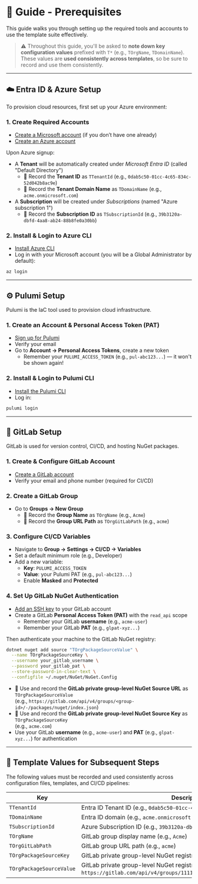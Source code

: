 # 📘 Guide - Prerequisites

This guide walks you through setting up the required tools and accounts to use the template suite effectively.

> ⚠️ Throughout this guide, you'll be asked to **note down key configuration values** prefixed with `T*` (e.g., `TOrgName`, `TDomainName`).  
> These values are **used consistently across templates**, so be sure to record and use them consistently.

---

## ☁️ Entra ID & Azure Setup

To provision cloud resources, first set up your Azure environment:

### 1. Create Required Accounts

- [Create a Microsoft account](https://signup.live.com/) (if you don’t have one already)
- [Create an Azure account](https://azure.microsoft.com/en-us/pricing/purchase-options/azure-account?icid=azurefreeaccount&WT.mc_id=A261C142F)

Upon Azure signup:
- A **Tenant** will be automatically created under *Microsoft Entra ID* (called "Default Directory")
  - 📝 Record the **Tenant ID** as `TTenantId` (e.g., `0dab5c50-01cc-4c65-834c-52d042b8ac9e`)
  - 📝 Record the **Tenant Domain Name** as `TDomainName` (e.g., `acme.onmicrosoft.com`)
- A **Subscription** will be created under *Subscriptions* (named "Azure subscription 1")
  - 📝 Record the **Subscription ID** as `TSubscriptionId` (e.g., `39b3120a-dbfd-4aa8-ab24-88b8fe0a30bb`)

### 2. Install & Login to Azure CLI

- [Install Azure CLI](https://learn.microsoft.com/en-us/cli/azure/install-azure-cli)
- Log in with your Microsoft account (you will be a Global Administrator by default):

```bash
az login
```

---


## ⚙️ Pulumi Setup

Pulumi is the IaC tool used to provision cloud infrastructure.

### 1. Create an Account & Personal Access Token (PAT)

- [Sign up for Pulumi](https://app.pulumi.com/signup)
- Verify your email
- Go to **Account → Personal Access Tokens**, create a new token
    - Remember your `PULUMI_ACCESS_TOKEN` (e.g., `pul-abc123...`) — it won't be shown again!

### 2. Install & Login to Pulumi CLI

- [Install the Pulumi CLI](https://www.pulumi.com/docs/iac/download-install/)
- Log in:

```bash
pulumi login
```

---

## 🦊 GitLab Setup

GitLab is used for version control, CI/CD, and hosting NuGet packages.

### 1. Create & Configure GitLab Account

- [Create a GitLab account](https://gitlab.com/users/sign_up)
- Verify your email and phone number (required for CI/CD)

### 2. Create a GitLab Group

- Go to **Groups → New Group**
    - 📝 Record the **Group Name** as `TOrgName` (e.g., `Acme`)
    - 📝 Record the **Group URL Path** as `TOrgGitLabPath` (e.g., `acme`)

### 3. Configure CI/CD Variables

- Navigate to **Group → Settings → CI/CD → Variables**
- Set a default minimum role (e.g., Developer)
- Add a new variable:
    - **Key**: `PULUMI_ACCESS_TOKEN`
    - **Value**: your Pulumi PAT (e.g., `pul-abc123...`)
    - Enable **Masked** and **Protected**

### 4. Set Up GitLab NuGet Authentication

- [Add an SSH key](https://docs.gitlab.com/ee/user/ssh.html) to your GitLab account
- Create a GitLab **Personal Access Token (PAT)** with the `read_api` scope
    - Remember your GitLab **username** (e.g., `acme-user`)
    - Remember your GitLab **PAT** (e.g., `glpat-xyz...`)

Then authenticate your machine to the GitLab NuGet registry:

```bash
dotnet nuget add source "TOrgPackageSourceValue" \
  --name TOrgPackageSourceKey \
  --username your_gitlab_username \
  --password your_gitlab_pat \
  --store-password-in-clear-text \
  --configfile ~/.nuget/NuGet/NuGet.Config
```

- 📝 Use and record the **GitLab private group-level NuGet Source URL** as `TOrgPackageSourceValue`  
  (e.g., `https://gitlab.com/api/v4/groups/<group-id>/-/packages/nuget/index.json`)
- 📝 Use and record the **GitLab private group-level NuGet Source Key** as `TOrgPackageSourceKey`  
  (e.g., `acme.com`)
- Use your GitLab **username** (e.g., `acme-user`) and **PAT** (e.g., `glpat-xyz...`) for authentication 

---

## 📝 Template Values for Subsequent Steps

The following values must be recorded and used consistently across configuration files, templates, and CI/CD pipelines:

| Key                      | Description                                                                                                                    |
|--------------------------|--------------------------------------------------------------------------------------------------------------------------------|
| `TTenantId`              | Entra ID Tenant ID (e.g., `0dab5c50-01cc-4c65-834c-52d042b8ac9e`)                                                              |
| `TDomainName`            | Entra ID domain (e.g., `acme.onmicrosoft.com`)                                                                                 |
| `TSubscriptionId`        | Azure Subscription ID (e.g., `39b3120a-dbfd-4aa8-ab24-88b8fe0a30bb`)                                                           |
| `TOrgName`               | GitLab group display name (e.g., `Acme`)                                                                                       |
| `TOrgGitLabPath`         | GitLab group URL path (e.g., `acme`)                                                                                           |
| `TOrgPackageSourceKey`   | GitLab private group-level NuGet registry source name (e.g., `acme.com`)                                                       |
| `TOrgPackageSourceValue` | GitLab private group-level NuGet registry URL (e.g., `https://gitlab.com/api/v4/groups/111111111/-/packages/nuget/index.json`) |
